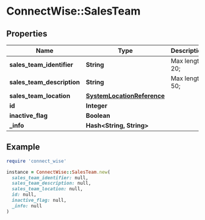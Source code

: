 # ConnectWise::SalesTeam

## Properties

| Name | Type | Description | Notes |
| ---- | ---- | ----------- | ----- |
| **sales_team_identifier** | **String** |  Max length: 20; |  |
| **sales_team_description** | **String** |  Max length: 50; |  |
| **sales_team_location** | [**SystemLocationReference**](SystemLocationReference.md) |  |  |
| **id** | **Integer** |  | [optional] |
| **inactive_flag** | **Boolean** |  | [optional] |
| **_info** | **Hash&lt;String, String&gt;** |  | [optional] |

## Example

```ruby
require 'connect_wise'

instance = ConnectWise::SalesTeam.new(
  sales_team_identifier: null,
  sales_team_description: null,
  sales_team_location: null,
  id: null,
  inactive_flag: null,
  _info: null
)
```


